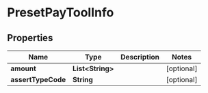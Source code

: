 

# PresetPayToolInfo


## Properties

| Name | Type | Description | Notes |
|------------ | ------------- | ------------- | -------------|
|**amount** | **List&lt;String&gt;** |  |  [optional] |
|**assertTypeCode** | **String** |  |  [optional] |



